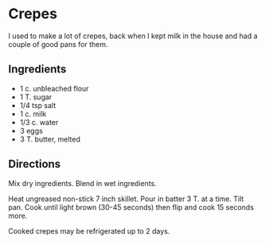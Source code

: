 # Crepes

I used to make a lot of crepes, back when I kept milk in the house and had a couple of good pans for them.

## Ingredients

* 1 c. unbleached flour
* 1 T. sugar
* 1/4 tsp salt
* 1 c. milk
* 1/3 c. water
* 3 eggs
* 3 T. butter, melted

## Directions

Mix dry ingredients.  Blend in wet ingredients.

Heat ungreased non-stick 7 inch skillet.  Pour in batter 3 T. at a time.  Tilt pan.  Cook until light brown (30-45 seconds) then flip and cook 15 seconds more.

Cooked crepes may be refrigerated up to 2 days.
